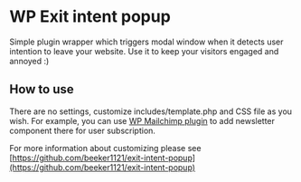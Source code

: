 # WP Exit intent popup

Simple plugin wrapper which triggers modal window when it detects user intention to leave your website. Use it to keep your visitors engaged and annoyed :)

## How to use

There are no settings, customize includes/template.php and CSS file as you wish. For example, you can use [WP Mailchimp plugin](https://github.com/marko-stimac/WP-Mailchimp) to add newsletter component there for user subscription.

For more information about customizing please see 
[https://github.com/beeker1121/exit-intent-popup](https://github.com/beeker1121/exit-intent-popup) 
 